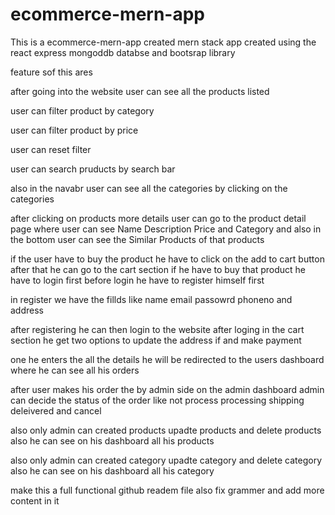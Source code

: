 # ecommerce-mern-app

This is a ecommerce-mern-app created mern stack app created using the react express mongoddb databse and bootsrap library

feature sof this ares

after going into the website user can see all the products listed

user can filter product by category

user can filter product by price

user can reset filter

user can search pruducts by search bar

also in the navabr user can see all the categories by clicking on the categories

after clicking on products more details user can go to the product detail page where user can see Name Description Price and Category and also in the bottom user can see the Similar Products of that products

if the user have to buy the product he have to click on the add to cart button after that he can go to the cart section if he have to buy that product he have to login first before login he have to register himself first

in register we have the fillds like name email passowrd phoneno and address 

after registering he can then login to the website after loging in the cart section he get two options to update the address if and make payment 

one he enters the all the details he will be redirected to the users dashboard where he can see all his orders

after user makes his order the by admin side on the admin dashboard admin can decide the status of the order like not process processing shipping deleivered and cancel

also only admin can created products upadte products and delete products 
also he can see on his dashboard  all his products

also only admin can created category upadte category and delete category 
also he can see on his dashboard all his category


make this a full functional github readem file
also fix grammer and add more content in it